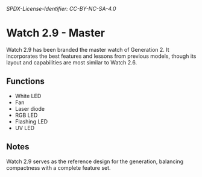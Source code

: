 *SPDX-License-Identifier: CC-BY-NC-SA-4.0*

# Watch 2.9 - Master

Watch 2.9 has been branded the master watch of Generation 2. It incorporates the best features and lessons from previous models, though its layout and capabilities are most similar to Watch 2.6.

## Functions

- White LED
- Fan
- Laser diode
- RGB LED
- Flashing LED
- UV LED

## Notes

Watch 2.9 serves as the reference design for the generation, balancing compactness with a complete feature set.